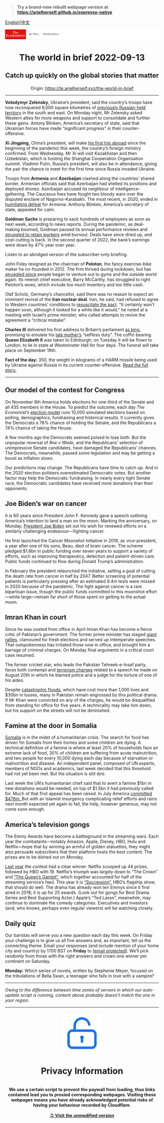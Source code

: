 > **Try a brand-new rebuilt webpage version at https://arielherself.github.io/espresso-native**

[English](https://github.com/arielherself/espresso/blob/main/README.md)|[中文](https://github-com.translate.goog/arielherself/espresso/blob/main/README.md?_x_tr_sl=en&_x_tr_tl=zh-CN&_x_tr_hl=zh-CN&_x_tr_pto=wapp)



![The Economist](menubar.png)

# <p align="center">The world in brief 2022-09-13</p>

## <p align="center">Catch up quickly on the global stories that matter</p>

<p align="center">Origin: <a href="https://te.arielherself.xyz/the-world-in-brief">https://te.arielherself.xyz/the-world-in-brief</a><hr>

<strong>Volodymyr Zelensky</strong>, Ukraine’s president, said the country’s troops have now reconquered 6,000 square kilometres of [previously Russian-held territory](https://te.arielherself.xyz/europe/2022/09/11/is-russia-on-the-run) in the south and east. On Monday night, Mr Zelensky asked Western allies for more weapons and support to consolidate and further these gains. Antony Blinken, America’s secretary of state, said that Ukrainian forces have made “significant progress” in their counter-offensive.

<strong>Xi Jingping</strong>, China’s president, will make [his first trip abroad](https://te.arielherself.xyz/china/2022/09/08/xi-jinping-will-at-last-venture-abroad-again) since the beginning of the pandemic this week, the country’s foreign ministry confirmed. From Wednesday, Mr Xi will visit Kazakhstan and then Uzbekistan, which is hosting the Shanghai Cooperation Organisation summit. Vladimir Putin, Russia’s president, will also be in attendance, giving the pair the chance to meet for the first time since Russia invaded Ukraine. 

Troops from <strong>Armenia</strong> and <strong>Azerbaijan</strong> clashed along the countries’ shared border. Armenian officials said that Azerbaijan had shelled its positions and deployed drones. Azerbaijan accused its neighbour of intelligence-gathering. The Caucasus foes have fought two bloody wars over the disputed enclave of Nagorno-Karabakh. The most recent, in 2020, ended in [humiliating defeat](https://te.arielherself.xyz/europe/2020/11/12/a-peace-deal-ends-a-bloody-war-over-nagorno-karabakh) for Armenia. Anthony Blinken, America’s secretary of state, appealed for calm.

<strong>Goldman Sachs</strong> is preparing to sack hundreds of employees as soon as next week, according to news reports. During the pandemic, as deal-making boomed, Goldman paused its annual performance reviews and [struggled to retain workers](https://te.arielherself.xyz/finance-and-economics/the-latest-industry-to-suffer-labour-shortages-investment-banking/21808714) amid burnout. Deals have since dried up, and cost-cutting is back. In the second quarter of 2022, the bank’s earnings were down by 47% year over year.

Listen to an abridged version of the subscriber-only briefing.

John Foley resigned as the chairman of <strong>Peloton</strong>, the fancy exercise-bike maker he co-founded in 2012. The firm thrived during lockdown, but has [struggled since](https://te.arielherself.xyz/leaders/2022/09/01/the-tech-winners-and-losers-of-the-pandemic) people began to venture out to gyms and the outside world again. Its newish chief executive, Barry McCarthy, has struggled to right Peloton’s woes, which include too much inventory and too little cash. 

Olaf Scholz, Germany’s chancellor, said there was no reason to expect an imminent revival of the <strong>Iran nuclear deal</strong>. Iran, he said, had refused to agree to Western countries’ conditions to [resuscitate the pact](https://te.arielherself.xyz/middle-east-and-africa/2022/09/08/never-ending-nuclear-talks-with-iran-are-bordering-on-the-absurd). “It certainly won’t happen soon, although it looked for a while like it would,” he noted at a meeting with Israel’s prime minister, who called attempts to revive the agreement a “critical mistake”.

<strong>Charles III</strong> delivered his first address to Britain’s parliament [as king](https://te.arielherself.xyz/britain/2022/09/09/what-will-charles-do-now), promising to emulate his [late mother’s](https://te.arielherself.xyz/leaders/2022/09/08/the-death-of-elizabeth-ii-marks-the-end-of-an-era) “selfless duty”. The coffin bearing <strong>Queen Elizabeth II</strong> was taken to Edinburgh; on Tuesday it will be flown to London, to lie in state at Westminster Hall for four days. The funeral will take place on September 19th.

<strong>Fact of the day:</strong> 350, the weight in kilograms of a HARM missile being used by Ukraine against Russia in its current counter-offensive. [Read the full story.](https://te.arielherself.xyz/the-economist-explains/2022/09/11/what-are-harm-the-air-to-surface-missiles-destroying-russian-air-defence-radar)

----------

## Our model of the contest for Congress

On November 8th America holds elections for one-third of the Senate and all 435 members in the House. To predict the outcome, each day <em>The Economist</em>’s [election model](https://te.arielherself.xyz/interactive/us-midterms-2022/forecast/senate) runs 10,000 simulated elections based on polling, demographics, fundraising and historical results. It currently gives the Democrats a 76% chance of holding the Senate, and the Republicans a 74% chance of taking the House. 

A few months ago the Democrats seemed poised to lose both. But the unpopular reversal of <em>Roe v Wade</em>, and the Republicans’ selection of unimpressive Senate candidates, have damaged the Republicans’ chances. The Democrats, meanwhile, passed some legislation and may be getting a boost as inflation slows. 

Our predictions may change. The Republicans have time to catch up. And in the 2020 election pollsters overestimated Democratic votes. But another factor may help the Democrats: fundraising. In nearly every tight Senate race, the Democratic candidates have received more donations than their opponents.

## Joe Biden’s war on cancer

It is 60 years since President John F. Kennedy gave a speech outlining America’s intention to land a man on the moon. Marking the anniversary, on Monday, [President Joe Biden](https://te.arielherself.xyz/briefing/2020/07/04/joe-biden-has-a-good-chance-of-becoming-a-surprisingly-activist-president) set out his wish for renewed efforts on a similarly challenging endeavour—fighting cancer.

He first launched the Cancer Moonshot Initiative in 2016, as vice-president, a year after one of his sons, Beau, died of brain cancer. The scheme pledged $1.8bn in public funding over seven years to support a variety of efforts, such as improving therapeutics, detection and patient-driven care. Public funds continued to flow during Donald Trump’s administration.

In February the president relaunched the initiative, setting a goal of cutting the death rate from cancer in half by 2047. Better screening of potential patients is particularly pressing after an estimated 9.4m tests were missed in 2020 because of the pandemic. The fight against cancer is a rare bipartisan issue, though the public funds committed to this moonshot effort—while large—remain far short of those spent on getting to the actual moon.

## Imran Khan in court

Since he was ousted from office in April Imran Khan has become a fierce critic of Pakistan’s government. The former prime minister has staged [giant rallies](https://te.arielherself.xyz/1843/2022/08/25/on-the-comeback-trail-with-imran-khan), clamoured for fresh elections and served up intemperate speeches. That outspokenness has irritated those now in office, and brought him a barrage of criminal charges. On Monday final arguments in a critical court case resumed.  
  
 The former cricket star, who leads the Pakistan Tehreek-e-Insaf party, faces both contempt and [terrorism charges](https://te.arielherself.xyz/asia/2022/08/25/pakistans-government-wields-anti-terror-laws-against-imran-khan) related to a speech he made on August 20th in which he blamed police and a judge for the torture of one of his aides. 

Despite [catastrophic floods](https://te.arielherself.xyz/asia/2022/08/30/pakistan-has-been-hit-by-its-worst-floods-in-recent-memory), which have cost more than 1,000 lives and $30bn in losses, many in Pakistan remain engrossed by this political drama. If Mr Khan were convicted on any of the charges, he would be disqualified from standing for office for five years. A technicality may take him down, but his support on the streets will not be diminished.

## Famine at the door in Somalia

[Somalia](https://te.arielherself.xyz/middle-east-and-africa/2022/07/25/somalia-is-on-the-brink-of-starvation) is in the midst of a humanitarian crisis. The search for food has driven 1m Somalis from their homes and some children are dying. A technical definition of a famine is where at least 20% of households face an extreme lack of food, 30% of children are suffering from acute malnutrition, and two people for every 10,000 dying each day because of starvation or malnutrition and disease. An independent panel, composed of UN experts, members of NGOs and academics, last week decided that this threshold had not yet been met. But the situation is still dire. 

Last week the UN’s humanitarian chief said that to avert a famine $1bn in new donations would be needed, on top of $1.5bn it had previously called for. Much of that first appeal has been raised. In July America [committed $476m. ](https://te.arielherself.xyz/leaders/2022/07/28/somalia-needs-urgent-help-to-avert-a-catastrophic-famine)But with an Islamist insurgency complicating relief efforts and rains next month expected yet again to fail, the help, however generous, may not come soon enough.

## America’s television gongs

The Emmy Awards have become a battleground in the streaming wars. Each year the combatants—notably Amazon, Apple, Disney, HBO, Hulu and Netflix—hope that by winning an armful of golden statuettes, they might also persuade subscribers that their platform hosts the best content. The prizes are to be dished out on Monday.

[Last year](https://te.arielherself.xyz/prospero/2020/09/21/despite-a-changed-television-landscape-the-emmys-had-a-familiar-feel) the contest had a clear winner: Netflix scooped up 44 prizes, followed by HBO with 19. Netflix’s triumph was largely down to “The Crown” and [“The Queen’s Gambit”](https://te.arielherself.xyz/graphic-detail/2020/11/13/the-queens-gambit-is-right-young-chess-stars-always-usurp-the-old), which together accounted for half of the streaming service’s haul. This year it is [“Succession”](https://te.arielherself.xyz/culture/2021/10/29/the-success-of-succession-proves-the-virtue-of-hateful-characters), HBO’s flagship show, that should do well. The drama has already won ten Emmys since it first aired in 2018; it is up for 25 awards. (Look out for gongs for Best Drama Series and Best Supporting Actor.) Apple’s “Ted Lasso”, meanwhile, may continue to dominate the comedy categories. Executives and investors (and, who knows, perhaps even regular viewers) will be watching closely.

## Daily quiz

Our baristas will serve you a new question each day this week. On Friday your challenge is to give us all five answers and, as important, tell us the connecting theme. Email your responses (and include mention of your home city and country) by 1700 BST on <strong>Friday</strong> to [<span class="__cf_email__" data-cfemail="7d2c081407380e0d0f180e0e123d181e12131210140e09531e1210">[email&#160;protected]</span>](https://mail.google.com/mail/?view=cm&amp;fs=1&amp;tf=1&amp;to=QuizEspresso@te.arielherself.xyz). We’ll pick randomly from those with the right answers and crown one winner per continent on Saturday.  
  
<strong>Monday:</strong> Which series of novels, written by Stephenie Meyer, focused on the tribulations of Bella Swan, a teenager who falls in love with a vampire?

----------

*Owing to the difference between time zones of servers in which our auto-update script is running, content above probably doesn't match the one in your region.*

|<br><div align="center"><img src="unlock.png" /><h1>Privacy Information</h1></div></br>We use a certain script to prevent the paywall from loading, thus links contained lead you to proxied corresponding webpages. Visiting these webpages means you have already acknowledged potential risks of having your behaviour recorded by Cloudflare.<br><br>[&#x21BA; Visit the unmodified version](README.raw.md)<br><br>|
|-----|
